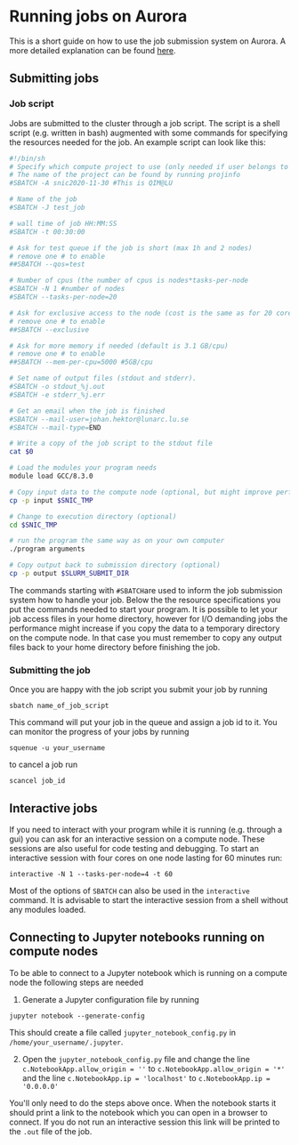 # Running jobs on Aurora
This is a short guide on how to use the job submission system on Aurora.
A more detailed explanation can be found [here](https://lunarc-documentation.readthedocs.io/en/latest/batch_system/).

## Submitting jobs
### Job script
Jobs are submitted to the cluster through a job script.
The script is a shell script (e.g. written in bash) augmented with some commands for specifying the resources needed for the job.
An example script can look like this:
```bash
#!/bin/sh
# Specify which compute project to use (only needed if user belongs to several projects)
# The name of the project can be found by running projinfo
#SBATCH -A snic2020-11-30 #This is QIM@LU

# Name of the job
#SBATCH -J test_job

# wall time of job HH:MM:SS
#SBATCH -t 00:30:00

# Ask for test queue if the job is short (max 1h and 2 nodes)
# remove one # to enable
##SBATCH --qos=test

# Number of cpus (the number of cpus is nodes*tasks-per-node
#SBATCH -N 1 #number of nodes
#SBATCH --tasks-per-node=20

# Ask for exclusive access to the node (cost is the same as for 20 cores)
# remove one # to enable
##SBATCH --exclusive

# Ask for more memory if needed (default is 3.1 GB/cpu)
# remove one # to enable
##SBATCH --mem-per-cpu=5000 #5GB/cpu

# Set name of output files (stdout and stderr).
#SBATCH -o stdout_%j.out
#SBATCH -e stderr_%j.err

# Get an email when the job is finished
#SBATCH --mail-user=johan.hektor@lunarc.lu.se
#SBATCH --mail-type=END

# Write a copy of the job script to the stdout file
cat $0

# Load the modules your program needs
module load GCC/8.3.0

# Copy input data to the compute node (optional, but might improve performance for I/O intensive jobs)
cp -p input $SNIC_TMP

# Change to execution directory (optional)
cd $SNIC_TMP

# run the program the same way as on your own computer
./program arguments

# Copy output back to submission directory (optional)
cp -p output $SLURM_SUBMIT_DIR
```
The commands starting with ```#SBATCH```are used to inform the job submission system how to handle your job.
Below the the resource specifications you put the commands needed to start your program.
It is possible to let your job access files in your home directory, however for I/O demanding jobs the performance might increase if you copy the data to a temporary directory on the compute node.
In that case you must remember to copy any output files back to your home directory before finishing the job.

### Submitting the job
Once you are happy with the job script you submit your job by running
```
sbatch name_of_job_script
```
This command will put your job in the queue and assign a job id to it.
You can monitor the progress of your jobs by running
```
squenue -u your_username
```
to cancel a job run
```
scancel job_id
```
## Interactive jobs
If you need to interact with your program while it is running (e.g. through a gui) you can ask for an interactive session on a compute node.
These sessions are also useful for code testing and debugging.
To start an interactive session with four cores on one node lasting for 60 minutes run:
```
interactive -N 1 --tasks-per-node=4 -t 60
```
Most of the options of ```SBATCH``` can also be used in the ```interactive``` command.
It is advisable to start the interactive session from a shell without any modules loaded.

## Connecting to Jupyter notebooks running on compute nodes
To be able to connect to a Jupyter notebook which is running on a compute node the following steps are needed
1. Generate a Jupyter configuration file by running
```
jupyter notebook --generate-config
```
This should create a file called ```jupyter_notebook_config.py``` in ```/home/your_username/.jupyter```.

2. Open the ```jupyter_notebook_config.py``` file and change the line ```c.NotebookApp.allow_origin = ''``` to ```c.NotebookApp.allow_origin = '*'``` and the line ```c.NotebookApp.ip = 'localhost'``` to ```c.NotebookApp.ip = '0.0.0.0'```

You'll only need to do the steps above once.
When the notebook starts it should print a link to the notebook which you can open in a browser to connect.
If you do not run an interactive session this link will be printed to the ```.out``` file of the job.
